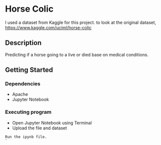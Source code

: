 # Horse Colic

I used a dataset from Kaggle for this project.
to look at the original dataset, https://www.kaggle.com/uciml/horse-colic

## Description

Predicting if a horse going to a live or died base on medical conditions.

## Getting Started

### Dependencies

* Apache
* Jupyter Notebook

### Executing program

* Open Jupyter Notebook using Terminal
* Upload the file and dataset
```
Run the ipynb file.
`
